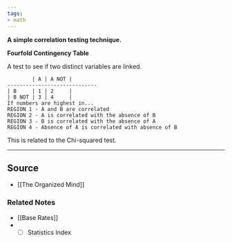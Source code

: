 ```yaml
---
tags:
- math
---
```

**A simple correlation testing technique.**

**Fourfold Contingency Table**

A test to see if two distinct variables are linked.

```
        | A | A NOT |
-----------------------------
| B     | 1 | 2     |
| B NOT | 3 | 4     |
If numbers are highest in...
REGION 1 - A and B are correlated
REGION 2 - A is correlated with the absence of B
REGION 3 - B is correlated with the absence of A
REGION 4 - Absence of A is correlated with absence of B
```

This is related to the Chi-squared test.

---

## Source
- [[The Organized Mind]]

### Related Notes
- [[Base Rates]]
- - [ ]  Statistics Index